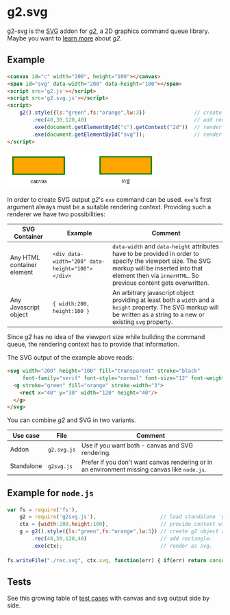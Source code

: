 # g2.svg

g2-svg is the [SVG](http://www.w3.org/Graphics/SVG/) addon for [_g2_](https://github.com/goessner/g2),
a 2D graphics command queue library. Maybe you want to [learn more](https://github.com/goessner/g2) about _g2_.

## Example

```html
<canvas id="c" width="200", height="100"></canvas>
<span id="svg" data-width="200" data-height="100"></span>
<script src='g2.js'></script>
<script src='g2.svg.js'></script>
<script>
    g2().style({ls:"green",fs:"orange",lw:3})                // create g2 object and add style.
        .rec(40,30,120,40)                                   // add rectangle.
        .exe(document.getElementById("c").getContext("2d"))  // render to canvas.
        .exe(document.getElementById("svg"));                // render as svg to 'span' element.
</script>
```
![canvas %amp; svg](img/rects.png)

In order to create SVG output _g2_'s `exe` command can be used. `exe`'s first argument always must be a
suitable rendering context. Providing such a renderer we have two possibilities:

SVG Container | Example | Comment
-------- |------- | ---
Any HTML container element | `<div data-width="200" data-height="100"></div>` | `data-width` and `data-height` attributes have to be provided in order to specify the viewport size. The SVG markup will be inserted into that element then via `innerHTML`. So previous content gets overwritten. 
Any Javascript object | `{ width:200, height:100 }` |  An arbitrary javascript object providing at least both a `width` and a `height` property. The SVG markup will be written as a string to a new or existing `svg` property.

Since _g2_ has no idea of the viewport size while building the command queue, the rendering context has to provide that information.

The SVG output of the example above reads:
```html
<svg width="200" height="100" fill="transparent" stroke="black" 
     font-family="serif" font-style="normal" font-size="12" font-weight="normal">
  <g stroke="green" fill="orange" stroke-width="3">
    <rect x="40" y="30" width="120" height="40"/>
  </g>
</svg>
```

You can combine _g2_ and SVG in two variants.

Use case | File | Comment
-------- |------- | ---
Addon | `g2.svg.js` | Use if you want both - canvas and SVG rendering. 
Standalone | `g2svg.js` |  Prefer if you don't want canvas rendering or in an environment missing canvas like `node.js`.


## Example for `node.js`
```javascript
var fs = require('fs'),                          
    g2 = require('g2svg.js'),                     // load standalone 'g2+svg' file.
    ctx = {width:200,height:100},                 // provide context with viewport size.
    g = g2().style({ls:"green",fs:"orange",lw:3}) // create g2 object and add style.
        .rec(40,30,120,40)                        // add rectangle.
        .exe(ctx);                                // render as svg.

fs.writeFile("./rec.svg", ctx.svg, function(err) { if(err) return console.log(err); });
```

## Tests

See this growing table of [test cases](https://goessner.github.io/g2-svg/test/index.html) with canvas and svg output side by side.
